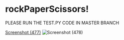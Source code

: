 # rockPaperScissors!
PLEASE RUN THE TEST.PY CODE IN MASTER BRANCH


[Screenshot (477)](https://user-images.githubusercontent.com/71967643/173334189-ca2b3d45-076e-4301-b57b-5bea04265335.png)
![Screenshot (478)](https://user-images.githubusercontent.com/71967643/173334469-6d311e8f-b831-4802-94f0-55913d157caa.png)
